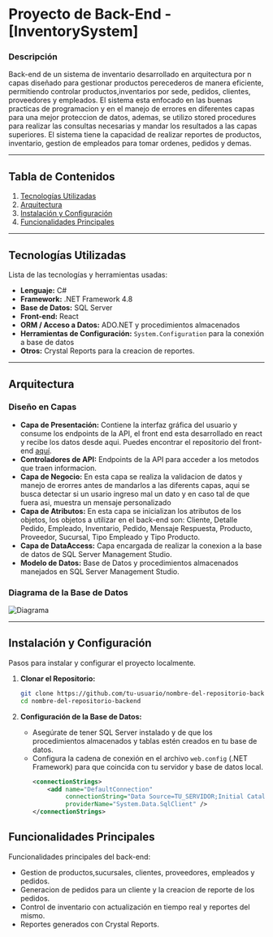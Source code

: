 # **Proyecto de Back-End - [InventorySystem]**

### Descripción
Back-end de un sistema de inventario desarrollado en arquitectura por n capas diseñado para gestionar productos perecederos de manera eficiente, permitiendo controlar productos,inventarios por sede, pedidos, clientes, proveedores y empleados. El sistema esta enfocado en las buenas practicas de programacion y en el manejo de errores en diferentes capas para una mejor proteccion de datos, ademas, se utilizo stored procedures para realizar las consultas necesarias y mandar los resultados a las capas superiores. El sistema tiene la capacidad de realizar reportes de productos, inventario, gestion de empleados para tomar ordenes, pedidos y demas.

---

## **Tabla de Contenidos**

1. [Tecnologías Utilizadas](#tecnologías-utilizadas)
2. [Arquitectura](#arquitectura)
3. [Instalación y Configuración](#instalación-y-configuración)
4. [Funcionalidades Principales](#funcionalidades-principales)

---

## **Tecnologías Utilizadas**

Lista de las tecnologías y herramientas usadas:

- **Lenguaje:** C#
- **Framework:** .NET Framework 4.8
- **Base de Datos:** SQL Server
- **Front-end:** React
- **ORM / Acceso a Datos:** ADO.NET y procedimientos almacenados
- **Herramientas de Configuración:** `System.Configuration` para la conexión a base de datos
- **Otros:** Crystal Reports para la creacion de reportes.

---

## **Arquitectura**
### Diseño en Capas

- **Capa de Presentación:** Contiene la interfaz gráfica del usuario y consume los endpoints de la API, el front end esta desarrollado en react y recibe los datos desde aqui. Puedes encontrar el repositorio del front-end [aquí](https://github.com/tu-usuario/nombre-del-repositorio-front).
- **Controladores de API:** Endpoints de la API para acceder a los metodos que traen informacion.
- **Capa de Negocio:** En esta capa se realiza la validacion de datos y manejo de erorres antes de mandarlos a las diferents capas, aqui se busca detectar si un usario ingreso mal un dato y en caso tal de que fuera asi, muestra un mensaje personalizado
- **Capa de Atributos:** En esta capa se inicializan los atributos de los objetos, los objetos a utilizar en el back-end son: Cliente, Detalle Pedido, Empleado, Inventario, Pedido, Mensaje Respuesta, Producto, Proveedor, Sucursal, Tipo Empleado y Tipo Producto.
- **Capa de DataAccess:** Capa encargada de realizar la conexion a la base de datos de SQL Server Management Studio.
- **Modelo de Datos:** Base de Datos y procedimientos almacenados manejados en SQL Server Management Studio.

### Diagrama de la Base de Datos

![Diagrama](https://github.com/user-attachments/assets/9544baad-5ab6-4156-861c-7d6ca717d4ce)


---

## **Instalación y Configuración**

Pasos para instalar y configurar el proyecto localmente.

1. **Clonar el Repositorio:**
   ```bash
   git clone https://github.com/tu-usuario/nombre-del-repositorio-backend.git
   cd nombre-del-repositorio-backend
   ```
2. **Configuración de la Base de Datos:**

   - Asegúrate de tener SQL Server instalado y de que los procedimientos almacenados y tablas estén creados en tu base de datos.
   - Configura la cadena de conexión en el archivo `web.config` (.NET Framework) para que coincida con tu servidor y base de datos local.
     ```xml
     <connectionStrings>
         <add name="DefaultConnection" 
              connectionString="Data Source=TU_SERVIDOR;Initial Catalog=TU_BASE_DE_DATOS;User ID=USUARIO;Password=CONTRASEÑA"
              providerName="System.Data.SqlClient" />
     </connectionStrings>
     ```
## Funcionalidades Principales

Funcionalidades principales del back-end:

- Gestion de productos,sucursales, clientes, proveedores, empleados y pedidos.
- Generacion de pedidos para un cliente y la creacion de reporte de los pedidos.
- Control de inventario con actualización en tiempo real y reportes del mismo.
- Reportes generados con Crystal Reports.


